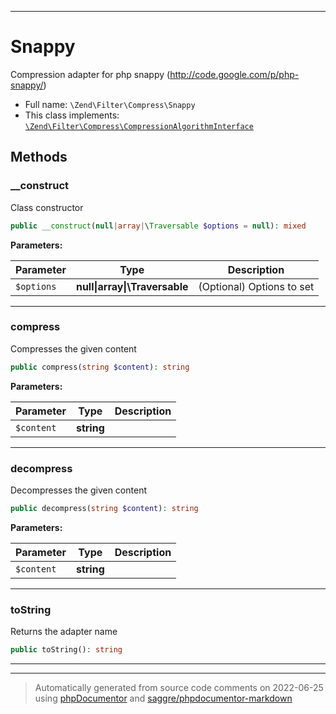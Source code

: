 ***

# Snappy

Compression adapter for php snappy (http://code.google.com/p/php-snappy/)



* Full name: `\Zend\Filter\Compress\Snappy`
* This class implements:
[`\Zend\Filter\Compress\CompressionAlgorithmInterface`](./CompressionAlgorithmInterface.md)




## Methods


### __construct

Class constructor

```php
public __construct(null|array|\Traversable $options = null): mixed
```








**Parameters:**

| Parameter | Type | Description |
|-----------|------|-------------|
| `$options` | **null&#124;array&#124;\Traversable** | (Optional) Options to set |




***

### compress

Compresses the given content

```php
public compress(string $content): string
```








**Parameters:**

| Parameter | Type | Description |
|-----------|------|-------------|
| `$content` | **string** |  |




***

### decompress

Decompresses the given content

```php
public decompress(string $content): string
```








**Parameters:**

| Parameter | Type | Description |
|-----------|------|-------------|
| `$content` | **string** |  |




***

### toString

Returns the adapter name

```php
public toString(): string
```











***


***
> Automatically generated from source code comments on 2022-06-25 using [phpDocumentor](http://www.phpdoc.org/) and [saggre/phpdocumentor-markdown](https://github.com/Saggre/phpDocumentor-markdown)

